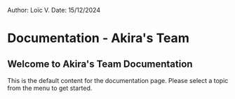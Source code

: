 Author: Loïc V.
Date: 15/12/2024

# Documentation - Akira's Team

## Welcome to Akira's Team Documentation

This is the default content for the documentation page. Please select a topic from the menu to get started.